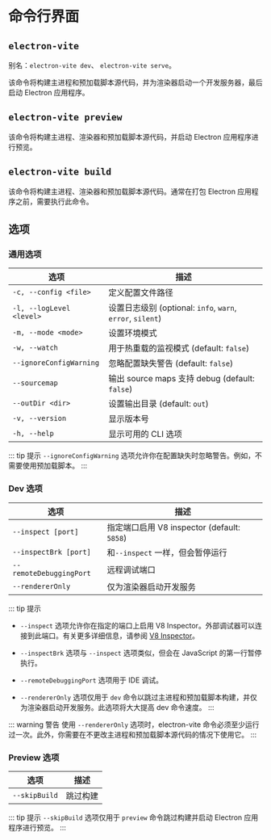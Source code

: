 # 命令行界面

## `electron-vite`

别名：`electron-vite dev`、 `electron-vite serve`。

该命令将构建主进程和预加载脚本源代码，并为渲染器启动一个开发服务器，最后启动 Electron 应用程序。

## `electron-vite preview`

该命令将构建主进程、渲染器和预加载脚本源代码，并启动 Electron 应用程序进行预览。

## `electron-vite build`

该命令将构建主进程、渲染器和预加载脚本源代码。通常在打包 Electron 应用程序之前，需要执行此命令。

## 选项

### 通用选项

| 选项                       | 描述                   |
| ------------------------- | ----------------------------  |
| `-c, --config <file>`     | 定义配置文件路径 |
| `-l, --logLevel <level>`  | 设置日志级别 (optional: `info`, `warn`, `error`, `silent`) |
| `-m, --mode <mode>`       | 设置环境模式 |
| `-w, --watch`             | 用于热重载的监视模式 (default: `false`) |
| `--ignoreConfigWarning`   | 忽略配置缺失警告 (default: `false`) |
| `--sourcemap`             | 输出 source maps 支持 debug (default: `false`) |
| `--outDir <dir>`          | 设置输出目录 (default: `out`)  |
| `-v, --version`	          | 显示版本号 |
| `-h, --help`	            | 显示可用的 CLI 选项 |

::: tip 提示
`--ignoreConfigWarning` 选项允许你在配置缺失时忽略警告。例如，不需要使用预加载脚本。
:::

### Dev 选项

| 选项                       | 描述                   |
| ------------------------- | ----------------------------  |
| `--inspect [port]`	      | 指定端口启用 V8 inspector (default: `5858`) |
| `--inspectBrk [port]`	    | 和`--inspect` 一样，但会暂停运行 |
| `--remoteDebuggingPort`	  | 远程调试端口 |
| `--rendererOnly`	        | 仅为渲染器启动开发服务 |

::: tip 提示
- `--inspect` 选项允许你在指定的端口上启用 V8 Inspector。外部调试器可以连接到此端口。有关更多详细信息，请参阅 [V8 Inspector](debugging.md#v8-inspector-e-g-chrome-devtools)。

- `--inspectBrk` 选项与 `--inspect` 选项类似，但会在 JavaScript 的第一行暂停执行。

- `--remoteDebuggingPort` 选项用于 IDE 调试。

- `--rendererOnly` 选项仅用于 `dev` 命令以跳过主进程和预加载脚本构建，并仅为渲染器启动开发服务。此选项将大大提高 dev 命令速度。
:::

::: warning 警告
使用 `--rendererOnly` 选项时，electron-vite 命令必须至少运行过一次。此外，你需要在不更改主进程和预加载脚本源代码的情况下使用它。
:::

### Preview 选项

| 选项                       | 描述                   |
| ------------------------- | ----------------------------  |
| `--skipBuild`	            | 跳过构建 |

::: tip 提示
`--skipBuild` 选项仅用于 `preview` 命令跳过构建并启动 Electron 应用程序进行预览。
:::
